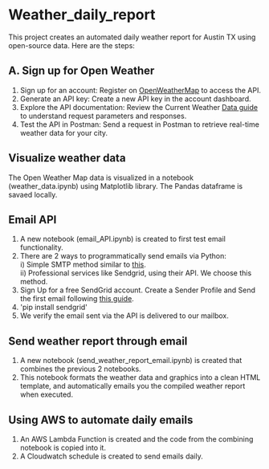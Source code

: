 # Weather_daily_report
This project creates an automated daily weather report for Austin TX using open-source data. Here are the steps:

## A. Sign up for Open Weather
1. Sign up for an account: Register on [OpenWeatherMap](https://openweathermap.org/) to access the API.
2. Generate an API key: Create a new API key in the account dashboard.
3. Explore the API documentation: Review the Current Weather [Data guide](https://openweathermap.org/current) to understand request parameters and responses.
4. Test the API in Postman: Send a request in Postman to retrieve real-time weather data for your city.

## Visualize weather data
The Open Weather Map data is visualized in a notebook (weather_data.ipynb) using Matplotlib library. The Pandas dataframe is savaed locally.

## Email API
1. A new notebook (email_API.ipynb) is created to first test email functionality.
2. There are 2 ways to programmatically send emails via Python:  
   i) Simple SMTP method similar to [this](https://stackabuse.com/how-to-send-emails-with-gmail-using-python/).  
   ii) Professional services like Sendgrid, using their API. We choose this method.
3. Sign Up for a free SendGrid account. Create a Sender Profile and Send the first email following [this guide](https://app.sendgrid.com/guide/integrate).
4. 'pip install sendgrid'
5. We verify the email sent via the API is delivered to our mailbox.

## Send weather report through email
1. A new notebook (send_weather_report_email.ipynb) is created that combines the previous 2 notebooks.
2. This notebook formats the weather data and graphics into a clean HTML template, and automatically emails you the compiled weather report when executed.

## Using AWS to automate daily emails
1. An AWS Lambda Function is created and the code from the combining notebook is copied into it.
2. A Cloudwatch schedule is created to send emails daily.

